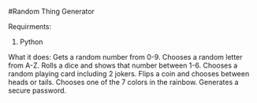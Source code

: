 #Random Thing Generator

Requirments:
  1. Python
 
 
 
 What it does:
 Gets a random number from 0-9. Chooses a random letter from A-Z. Rolls a dice and shows that number between 1-6. Chooses a random playing card including 2 jokers. Flips a coin and chooses between heads or tails. Chooses one of the 7 colors in the rainbow. Generates a secure password.
